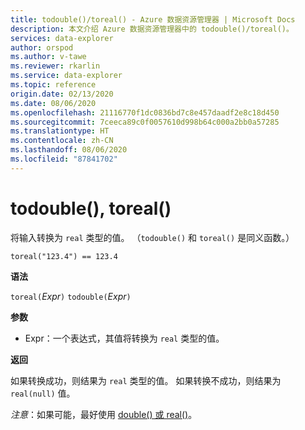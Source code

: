 ```yaml
---
title: todouble()/toreal() - Azure 数据资源管理器 | Microsoft Docs
description: 本文介绍 Azure 数据资源管理器中的 todouble()/toreal()。
services: data-explorer
author: orspod
ms.author: v-tawe
ms.reviewer: rkarlin
ms.service: data-explorer
ms.topic: reference
origin.date: 02/13/2020
ms.date: 08/06/2020
ms.openlocfilehash: 21116770f1dc0836bd7c8e457daadf2e8c18d450
ms.sourcegitcommit: 7ceeca89c0f0057610d998b64c000a2bb0a57285
ms.translationtype: HT
ms.contentlocale: zh-CN
ms.lasthandoff: 08/06/2020
ms.locfileid: "87841702"
---
```

# <a name="todouble-toreal"></a>todouble(), toreal()

将输入转换为 `real` 类型的值。 （`todouble()` 和 `toreal()` 是同义函数。）

```kusto
toreal("123.4") == 123.4
```

**语法**

`toreal(`*Expr*`)`
`todouble(`*Expr*`)`

**参数**

* Expr：一个表达式，其值将转换为 `real` 类型的值。

**返回**

如果转换成功，则结果为 `real` 类型的值。
如果转换不成功，则结果为 `real(null)` 值。

*注意*：如果可能，最好使用 [double() 或 real()](./scalar-data-types/real.md)。